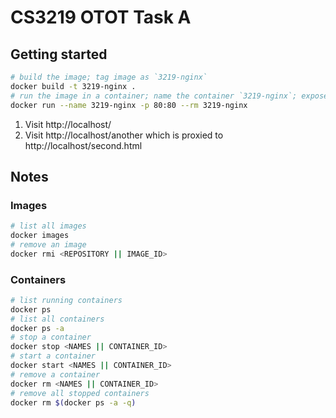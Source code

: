 # CS3219 OTOT Task A

## Getting started

```sh
# build the image; tag image as `3219-nginx`
docker build -t 3219-nginx .
# run the image in a container; name the container `3219-nginx`; expose port 8080; automatically remove container when exiting
docker run --name 3219-nginx -p 80:80 --rm 3219-nginx
```

1. Visit http://localhost/
2. Visit http://localhost/another which is proxied to http://localhost/second.html

## Notes

### Images

```sh
# list all images
docker images
# remove an image
docker rmi <REPOSITORY || IMAGE_ID>
```

### Containers

```sh
# list running containers
docker ps
# list all containers
docker ps -a
# stop a container
docker stop <NAMES || CONTAINER_ID>
# start a container
docker start <NAMES || CONTAINER_ID>
# remove a container
docker rm <NAMES || CONTAINER_ID>
# remove all stopped containers
docker rm $(docker ps -a -q)
```
